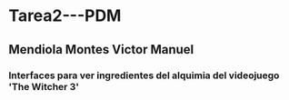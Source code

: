# Tarea2---PDM
## Mendiola Montes Victor Manuel
### Interfaces para ver ingredientes del alquimia del videojuego 'The Witcher 3'
